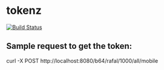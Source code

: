 # tokenz
[![Build Status](https://travis-ci.org/rafax/tokenz.svg?branch=master)](https://travis-ci.org/rafax/tokenz)

## Sample request to get the token:
curl -X POST http://localhost:8080/b64/rafal/1000/all/mobile